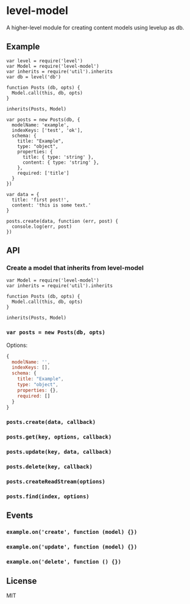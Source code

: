 # level-model

A higher-level module for creating content models using levelup as db.

## Example

```
var level = require('level')
var Model = require('level-model')
var inherits = require('util').inherits
var db = level('db')

function Posts (db, opts) {
  Model.call(this, db, opts)
}

inherits(Posts, Model)

var posts = new Posts(db, {
  modelName: 'example',
  indexKeys: ['test', 'ok'],
  schema: {
    title: "Example",
    type: "object",
    properties: {
      title: { type: 'string' },
      content: { type: 'string' },
    },
    required: ['title']
  }
})

var data = {
  title: 'first post!',
  content: 'this is some text.'
}

posts.create(data, function (err, post) {
  console.log(err, post)
})
```

## API

### Create a model that inherits from level-model

```
var Model = require('level-model')
var inherits = require('util').inherits

function Posts (db, opts) {
  Model.call(this, db, opts)
}

inherits(Posts, Model)
```

### `var posts = new Posts(db, opts)`

Options:

```js
{
  modelName: '',
  indexKeys: [],
  schema: {
    title: "Example",
    type: "object",
    properties: {},
    required: []
  }
}
```

### `posts.create(data, callback)`

### `posts.get(key, options, callback)`

### `posts.update(key, data, callback)`

### `posts.delete(key, callback)`

### `posts.createReadStream(options)`

### `posts.find(index, options)`

## Events

### `example.on('create', function (model) {})`

### `example.on('update', function (model) {})`

### `example.on('delete', function () {})`

## License

MIT